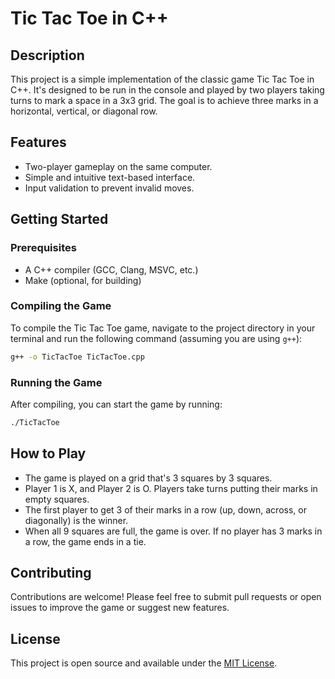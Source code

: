 # Tic Tac Toe in C++

## Description
This project is a simple implementation of the classic game Tic Tac Toe in C++. It's designed to be run in the console and played by two players taking turns to mark a space in a 3x3 grid. The goal is to achieve three marks in a horizontal, vertical, or diagonal row.

## Features
- Two-player gameplay on the same computer.
- Simple and intuitive text-based interface.
- Input validation to prevent invalid moves.

## Getting Started

### Prerequisites
- A C++ compiler (GCC, Clang, MSVC, etc.)
- Make (optional, for building)

### Compiling the Game
To compile the Tic Tac Toe game, navigate to the project directory in your terminal and run the following command (assuming you are using `g++`):

```bash
g++ -o TicTacToe TicTacToe.cpp
```
### Running the Game
After compiling, you can start the game by running:

```bash
./TicTacToe
```
## How to Play
- The game is played on a grid that's 3 squares by 3 squares.
- Player 1 is X, and Player 2 is O. Players take turns putting their marks in empty squares.
- The first player to get 3 of their marks in a row (up, down, across, or diagonally) is the winner.
- When all 9 squares are full, the game is over. If no player has 3 marks in a row, the game ends in a tie.

## Contributing
Contributions are welcome! Please feel free to submit pull requests or open issues to improve the game or suggest new features.

## License
This project is open source and available under the [MIT License](LICENSE.md).
